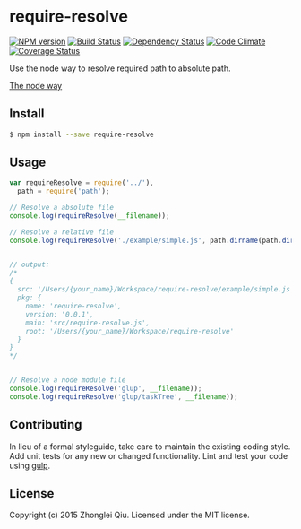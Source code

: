 # require-resolve 
[![NPM version][npm-image]][npm-url] [![Build Status][travis-image]][travis-url] [![Dependency Status][daviddm-url]][daviddm-image] [![Code Climate][climate-image]][climate-url] [![Coverage Status][coveralls-image]][coveralls-url]

Use the node way to resolve required path to absolute path.

[The node way](https://nodejs.org/api/modules.html#modules_file_modules)

## Install

```bash
$ npm install --save require-resolve
```


## Usage

```javascript
var requireResolve = require('../'),
  path = require('path');

// Resolve a absolute file
console.log(requireResolve(__filename));

// Resolve a relative file
console.log(requireResolve('./example/simple.js', path.dirname(path.dirname(__filename))));


// output:
/*
{
  src: '/Users/{your_name}/Workspace/require-resolve/example/simple.js',
  pkg: {
    name: 'require-resolve',
    version: '0.0.1',
    main: 'src/require-resolve.js',
    root: '/Users/{your_name}/Workspace/require-resolve'
  }
}
*/


// Resolve a node module file
console.log(requireResolve('glup', __filename));
console.log(requireResolve('glup/taskTree', __filename));
```


## Contributing

In lieu of a formal styleguide, take care to maintain the existing coding style. Add unit tests for any new or changed functionality. Lint and test your code using [gulp](http://gulpjs.com/).


## License

Copyright (c) 2015 Zhonglei Qiu. Licensed under the MIT license.


[climate-url]: https://codeclimate.com/github/qiu8310/require-resolve
[climate-image]: https://codeclimate.com/github/qiu8310/require-resolve/badges/gpa.svg
[npm-url]: https://npmjs.org/package/require-resolve
[npm-image]: https://badge.fury.io/js/require-resolve.svg
[travis-url]: https://travis-ci.org/qiu8310/require-resolve
[travis-image]: https://travis-ci.org/qiu8310/require-resolve.svg?branch=master
[daviddm-url]: https://david-dm.org/qiu8310/require-resolve.svg?theme=shields.io
[daviddm-image]: https://david-dm.org/qiu8310/require-resolve
[coveralls-url]: https://coveralls.io/r/qiu8310/require-resolve
[coveralls-image]: https://coveralls.io/repos/qiu8310/require-resolve/badge.png
